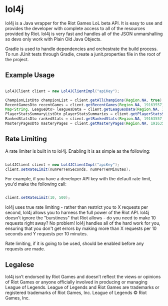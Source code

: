 lol4j
=====

lol4j is a Java wrapper for the Riot Games LoL beta API. It is easy to use and provides the developer with complete
access to all of the resources provided by Riot. lol4j is very fast and handles all of the JSON unmarshalling so
devs only work with Plain Old Java Objects.

Gradle is used to handle dependencies and orchestrate the build process. To run JUnit tests through Gradle, create a
junit.properties file in the root of the project.

Example Usage
-------------
```java

Lol4JClient client = new Lol4JClientImpl("apiKey");

ChampionListDto championList = client.getAllChampions(Region.NA, true);
RecentGamesDto recentGames = client.getRecentGames(Region.NA, 19163557);
Map<String, LeagueDto> leaguesData = client.getLeaguesData(Region.NA, 19163557);
PlayerStatsSummaryListDto playerStatsSummaries = client.getPlayerStatsSummaries(Region.NA, 19163557, Season.SEASON_3);
RankedStatsDto rankedStats = client.getRankedStats(Region.NA, 19163557, Season.SEASON_3);
MasteryPagesDto masteryPages = client.getMasteryPages(Region.NA, 19163557);
```

Rate Limiting
-------------

A rate limiter is built in to lol4j. Enabling it is as simple as the following:
```java

Lol4JClient client = new Lol4JClientImpl("apiKey");
client.setRateLimit(numPerTenSeconds, numPerTenMinutes);
```
For example, if you have a developer API key with the default rate limit, you'd make the following call:
```java

client.setRateLimit(10, 500);
```
lol4j uses true rate limiting - rather than restrict you to X requests per second, lol4j allows you to harness the full
power of the Riot API. lol4j doesn't ignore the "burstiness" that Riot allows - do you need to make 10 requests right
away? No problem! lol4j handles all of the hard work for you, ensuring that you don't get errors by making more than X
requests per 10 seconds and Y requests per 10 minutes.

Rate limiting, if it is going to be used, should be enabled before any requests are made.

Legalese
--------
lol4j isn’t endorsed by Riot Games and doesn’t reflect the views or opinions of Riot Games or anyone officially involved
in producing or managing League of Legends. League of Legends and Riot Games are trademarks or registered trademarks of
Riot Games, Inc. League of Legends © Riot Games, Inc.